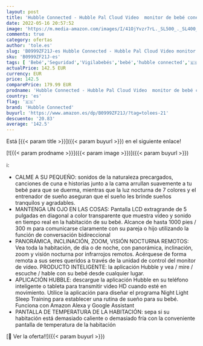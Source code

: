 ```yaml
---
layout: post
title: 'Hubble Connected - Hubble Pal Cloud Video  monitor de bebé conectado HD inteligente de 5 pulgadas con cámara digital con giro  inclinación y zoom - Blanco'
date: 2022-05-16 20:57:52
image: 'https://m.media-amazon.com/images/I/41OjYvzr7rL._SL500_._SL400_.jpg'
comments: true
category: ofertas
author: 'tole.es'
slug: 'B0999ZF21J-es Hubble Connected - Hubble Pal Cloud Video monitor de bebé...'
sku: 'B0999ZF21J-es'
tags: [ 'Bebé','Seguridad','Vigilabebés','bebé','hubble connected','🇪🇸', ]
actualPrice: 142.5 EUR
currency: EUR
price: 142.5
comparePrice: 179.99 EUR
prodname: 'Hubble Connected - Hubble Pal Cloud Video  monitor de bebé conectado HD inteligente de 5 pulgadas con cámara digital con giro  inclinación y zoom - Blanco'
country: 'es'
flag: '🇪🇸'
brand: 'Hubble Connected'
buyurl: 'https://www.amazon.es/dp/B0999ZF21J/?tag=tolees-21'
descuento: '20.83'
average: '142.5'
---
```


Está [{{< param title >}}]({{< param buyurl >}}) en el siguiente enlace!

[![{{< param prodname >}}]({{< param image >}})]({{< param buyurl >}})

ℹ️:

- CALME A SU PEQUEÑO: sonidos de la naturaleza precargados, canciones de cuna e historias junto a la cama arrullan suavemente a tu bebé para que se duerma, mientras que la luz nocturna de 7 colores y el entrenador de sueño aseguran que el sueño les brinde sueños tranquilos y agradables.
- MANTENGA UN OJO EN LAS COSAS: Pantalla LCD extragrande de 5 pulgadas en diagonal a color transparente que muestra vídeo y sonido en tiempo real en la habitación de su bebé. Alcance de hasta 1000 pies / 300 m para comunicarse claramente con su pareja o hijo utilizando la función de conversación bidireccional
- PANORÁMICA, INCLINACIÓN, ZOOM, VISIÓN NOCTURNA REMOTOS: Vea toda la habitación, de día o de noche, con panorámica, inclinación, zoom y visión nocturna por infrarrojos remotos. Acérquese de forma remota a sus seres queridos a través de la unidad de control del monitor de vídeo. PRODUCTO INTELIGENTE: la aplicación Hubble y vea / mire / escuche / hable con su bebé desde cualquier lugar.
- APLICACIÓN HUBBLE: descargue la aplicación Hubble en su teléfono inteligente o tableta para transmitir video HD cuando esté en movimiento. Utilice la aplicación para diseñar el programa Night Light Sleep Training para establecer una rutina de sueño para su bebé. Funciona con Amazon Alexa y Google Assistant
- PANTALLA DE TEMPERATURA DE LA HABITACIÓN: sepa si su habitación está demasiado caliente o demasiado fría con la conveniente pantalla de temperatura de la habitación

[🛒 Ver la oferta!!]({{< param buyurl >}})
